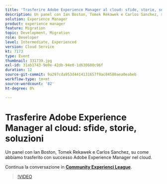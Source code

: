 ```yaml
---
title: 'Trasferire Adobe Experience Manager al cloud: sfide, storie, soluzioni'
description: Un panel con Ian Boston, Tomek Rekawek e Carlos Sanchez, su come abbiamo trasferito con successo Adobe Experience Manager nel cloud. Questa sessione è stata distribuita come parte dell’evento Contenuto Adobe Developers Live.
solution: Experience Manager
product: experience manager
feature: Migration
topic: Development, Migration
role: Developer
level: Intermediate, Experienced
version: Cloud Service
kt: 7173
type: Event
thumbnail: 331739.jpg
exl-id: 31ab1743-9e0e-42db-94e0-1d630680c96f
duration: 12
source-git-commit: 9a297cda953d4414131657f9ac84580aea0eabeb
workflow-type: tm+mt
source-wordcount: '82'
ht-degree: 0%

---
```


# Trasferire Adobe Experience Manager al cloud: sfide, storie, soluzioni

Un panel con Ian Boston, Tomek Rekawek e Carlos Sanchez, su come abbiamo trasferito con successo Adobe Experience Manager nel cloud.

Continua la conversazione in **[Community Experienci League](https://adobe.ly/36Yd3v6)**.

>[!VIDEO](https://video.tv.adobe.com/v/331739/?quality=12&learn=on&hidetitle=true)
